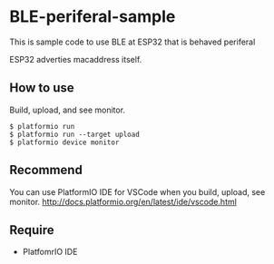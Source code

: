 # BLE-periferal-sample
This is sample code to use BLE at ESP32 that is behaved periferal

ESP32 adverties macaddress itself.

## How to use

Build, upload, and see monitor.

```shell-session
$ platformio run
$ platformio run --target upload
$ platformio device monitor
```

## Recommend
You can use PlatformIO IDE for VSCode when you build, upload, see monitor.
http://docs.platformio.org/en/latest/ide/vscode.html

## Require
- PlatfomrIO IDE